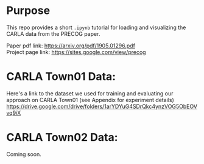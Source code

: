 # Purpose
This repo provides a short `.ipynb` tutorial for loading and visualizing the CARLA data from the PRECOG paper. 

Paper pdf link: https://arxiv.org/pdf/1905.01296.pdf<br>
Project page link: https://sites.google.com/view/precog

# CARLA Town01 Data:
Here's a link to the dataset we used for training and evaluating our approach on CARLA Town01 (see Appendix for experiment details)
https://drive.google.com/drive/folders/1arYDYuG4SDrQkc4ynzVOG5ObEOVvq9iX

# CARLA Town02 Data:
Coming soon.
